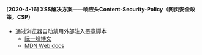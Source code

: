 #### [2020-4-16] XSS解决方案——响应头Content-Security-Policy（网页安全政策，CSP）
- 通过浏览器自动禁用外部注入恶意脚本
  - [阮一峰博文](http://www.ruanyifeng.com/blog/2016/09/csp.html)
  - [MDN Web docs](https://developer.mozilla.org/zh-CN/docs/Web/HTTP/Headers/Content-Security-Policy)